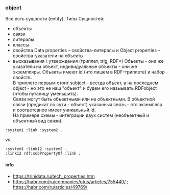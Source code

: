 ### object
Все есть сущности (entity). Типы Сущностей:
- объекты
- связи
- литералы
- классы
- свойства Data properties – свойства-литералы и Object properties – свойства-указатели на объекты
- высказывания \ утверждения (триплет, trig, RDF*)
Объекты - они же указатели на объект, индивидуальные объекты - они же экземпляры. Объекты имеют id (что пишем в RDF-триплете) и набор свойств.    
В триплете первым стоит subject - всегда объект, а на последнем object - но это не наш "объект" и будем его назыывать RDFobject (чтобы путаницу уменьшить).  
Связи могут быть объектными или не объектными. В объектной связи (предикат по сути - объект) указанныя связь - это экземпляр и соответсвноо имеет уникальный id.   
На примере схемы - интеграции двух систем (необъектный и объектный вид связи):  
```
:system1 :link :system2 .
```
vs
```
:system1 :link12 :system2 .
:link12 rdf:subPropertyOf :link .
``` 

 #### info
 - https://trinidata.ru/tech_properties.htm
 - https://habr.com/ru/companies/otus/articles/755440/ ; https://habr.com/ru/articles/49769/
